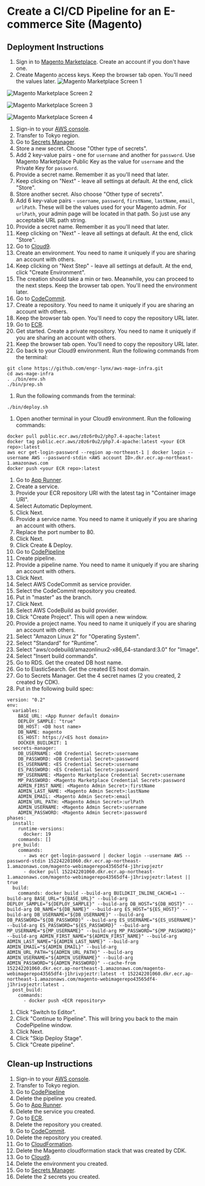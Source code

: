 # Create a CI/CD Pipeline for an E-commerce Site (Magento)

## Deployment Instructions

1. Sign in to [Magento Marketplace](https://marketplace.magento.com/). Create an account if you don't have one.
1. Create Magento access keys. Keep the browser tab open. You'll need the values later.
![Magento Marketplace Screen 1](/mp1.png "Magento Marketplace Screen 1")

![Magento Marketplace Screen 2](/mp2.png "Magento Marketplace Screen 2")

![Magento Marketplace Screen 3](/mp3.png "Magento Marketplace Screen 3")

![Magento Marketplace Screen 4](/mp4.png "Magento Marketplace Screen 4")

1. Sign-in to your [AWS console](https://console.aws.amazon.com/).
1. Transfer to Tokyo region.
1. Go to [Secrets Manager](https://ap-northeast-1.console.aws.amazon.com/secretsmanager/home).
1. Store a new secret. Choose "Other type of secrets".
1. Add 2 key-value pairs - one for `username` and another for `password`. Use Magento Marketplace Public Key as the value for `username` and the Private Key for `password`.
1. Provide a secret name. Remember it as you'll need that later.
1. Keep clicking on "Next" - leave all settings at default. At the end, click "Store".
1. Store another secret. Also choose "Other type of secrets".
1. Add 6 key-value pairs - `username`, `password`, `firstName`, `lastName`, `email`, `urlPath`. These will be the values used for your Magento admin. For `urlPath`, your admin page will be located in that path. So just use any acceptable URL path string.
1. Provide a secret name. Remember it as you'll need that later.
1. Keep clicking on "Next" - leave all settings at default. At the end, click "Store".
1. Go to [Cloud9](https://ap-northeast-1.console.aws.amazon.com/cloud9/home/product).
1. Create an environment. You need to name it uniquely if you are sharing an account with others.
1. Keep clicking on "Next Step" - leave all settings at default. At the end, click "Create Environment".
1. The creation should take a min or two. Meanwhile, you can proceed to the next steps. Keep the browser tab open. You'll need the environment later.
1. Go to [CodeCommit](https://ap-northeast-1.console.aws.amazon.com/codesuite/codecommit/start).
1. Create a repository. You need to name it uniquely if you are sharing an account with others.
1. Keep the browser tab open. You'll need to copy the repository URL later.
1. Go to [ECR](https://ap-northeast-1.console.aws.amazon.com/ecr/get-started).
1. Get started. Create a private repository. You need to name it uniquely if you are sharing an account with others.
1. Keep the browser tab open. You'll need to copy the repository URL later.
1. Go back to your Cloud9 environment. Run the following commands from the terminal:
```
git clone https://github.com/engr-lynx/aws-mage-infra.git
cd aws-mage-infra
. ./bin/env.sh
./bin/prep.sh
```
1. Run the following commands from the terminal:
```
./bin/deploy.sh
```
1. Open another terminal in your Cloud9 environment. Run the following commands:
```
docker pull public.ecr.aws/z0z6r0u2/php7.4-apache:latest
docker tag public.ecr.aws/z0z6r0u2/php7.4-apache:latest <your ECR repo>:latest
aws ecr get-login-password --region ap-northeast-1 | docker login --username AWS --password-stdin <AWS account ID>.dkr.ecr.ap-northeast-1.amazonaws.com
docker push <your ECR repo>:latest
```
1. Go to [App Runner](https://ap-northeast-1.console.aws.amazon.com/apprunner/home).
1. Create a service.
1. Provide your ECR repository URI with the latest tag in "Container image URI".
1. Select Automatic Deployment.
1. Click Next.
1. Provide a service name. You need to name it uniquely if you are sharing an account with others.
1. Replace the port number to 80.
1. Click Next.
1. Click Create & Deploy.
1. Go to [CodePipeline](https://ap-northeast-1.console.aws.amazon.com/codesuite/codepipeline/start)
1. Create pipeline.
1. Provide a pipeline name. You need to name it uniquely if you are sharing an account with others.
1. Click Next.
1. Select AWS CodeCommit as service provider.
1. Select the CodeCommit repository you created.
1. Put in "master" as the branch.
1. Click Next.
1. Select AWS CodeBuild as build provider.
1. Click "Create Project". This will open a new window.
1. Provide a project name. You need to name it uniquely if you are sharing an account with others.
1. Select "Amazon Linux 2" for "Operating System".
1. Select "Standard" for "Runtime".
1. Select "aws/codebuild/amazonlinux2-x86_64-standard:3.0" for "Image".
1. Select "Insert build commands".
1. Go to RDS. Get the created DB host name.
1. Go to ElasticSearch. Get the created ES host domain.
1. Go to Secrets Manager. Get the 4 secret names (2 you created, 2 created by CDK).
1. Put in the following build spec:
```
version: "0.2"
env:
  variables:
    BASE_URL: <App Runner default domain>
    DEPLOY_SAMPLE: "true"
    DB_HOST: <DB host name>
    DB_NAME: magento
    ES_HOST: https://<ES host domain>
    DOCKER_BUILDKIT: 1
  secrets-manager:
    DB_USERNAME: <DB Credential Secret>:username
    DB_PASSWORD: <DB Credential Secret>:password
    ES_USERNAME: <ES Credential Secret>:username
    ES_PASSWORD: <ES Credential Secret>:password
    MP_USERNAME: <Magento Marketplace Credential Secret>:username
    MP_PASSWORD: <Magento Marketplace Credential Secret>:password
    ADMIN_FIRST_NAME: <Magento Admin Secret>:firstName
    ADMIN_LAST_NAME: <Magento Admin Secret>:lastName
    ADMIN_EMAIL: <Magento Admin Secret>:email
    ADMIN_URL_PATH: <Magento Admin Secret>:urlPath
    ADMIN_USERNAME: <Magento Admin Secret>:username
    ADMIN_PASSWORD: <Magento Admin Secret>:password
phases:
  install:
    runtime-versions:
      docker: 19
    commands: []
  pre_build:
    commands:
      - aws ecr get-login-password | docker login --username AWS --password-stdin 152242201060.dkr.ecr.ap-northeast-1.amazonaws.com/magento-webimagerepo43565df4-j1hrivpjeztr
      - docker pull 152242201060.dkr.ecr.ap-northeast-1.amazonaws.com/magento-webimagerepo43565df4-j1hrivpjeztr:latest || true
  build:
    commands: docker build --build-arg BUILDKIT_INLINE_CACHE=1 --build-arg BASE_URL="${BASE_URL}" --build-arg DEPLOY_SAMPLE="${DEPLOY_SAMPLE}" --build-arg DB_HOST="${DB_HOST}" --build-arg DB_NAME="${DB_NAME}" --build-arg ES_HOST="${ES_HOST}" --build-arg DB_USERNAME="${DB_USERNAME}" --build-arg DB_PASSWORD="${DB_PASSWORD}" --build-arg ES_USERNAME="${ES_USERNAME}" --build-arg ES_PASSWORD="${ES_PASSWORD}" --build-arg MP_USERNAME="${MP_USERNAME}" --build-arg MP_PASSWORD="${MP_PASSWORD}" --build-arg ADMIN_FIRST_NAME="${ADMIN_FIRST_NAME}" --build-arg ADMIN_LAST_NAME="${ADMIN_LAST_NAME}" --build-arg ADMIN_EMAIL="${ADMIN_EMAIL}" --build-arg ADMIN_URL_PATH="${ADMIN_URL_PATH}" --build-arg ADMIN_USERNAME="${ADMIN_USERNAME}" --build-arg ADMIN_PASSWORD="${ADMIN_PASSWORD}" --cache-from 152242201060.dkr.ecr.ap-northeast-1.amazonaws.com/magento-webimagerepo43565df4-j1hrivpjeztr:latest -t 152242201060.dkr.ecr.ap-northeast-1.amazonaws.com/magento-webimagerepo43565df4-j1hrivpjeztr:latest .
  post_build:
    commands:
      - docker push <ECR repository>
```
1. Click "Switch to Editor".
1. Click "Continue to Pipeline". This will bring you back to the main CodePipeline window.
1. Click Next.
1. Click "Skip Deploy Stage".
1. Click "Create pipeline".

## Clean-up Instructions

1. Sign-in to your [AWS console](https://console.aws.amazon.com/).
1. Transfer to Tokyo region.
1. Go to [CodePipeline](https://ap-northeast-1.console.aws.amazon.com/codesuite/codepipeline/start)
1. Delete the pipeline you created.
1. Go to [App Runner](https://ap-northeast-1.console.aws.amazon.com/apprunner/home).
1. Delete the service you created.
1. Go to [ECR](https://ap-northeast-1.console.aws.amazon.com/ecr/get-started).
1. Delete the repository you created.
1. Go to [CodeCommit](https://ap-northeast-1.console.aws.amazon.com/codesuite/codecommit/start).
1. Delete the repository you created.
1. Go to [CloudFormation](https://ap-northeast-1.console.aws.amazon.com/cloudformation/home?region=ap-northeast-1).
1. Delete the Magento cloudformation stack that was created by CDK.
1. Go to [Cloud9](https://ap-northeast-1.console.aws.amazon.com/cloud9/home/product).
1. Delete the environment you created.
1. Go to [Secrets Manager](https://ap-northeast-1.console.aws.amazon.com/secretsmanager/home).
1. Delete the 2 secrets you created.

